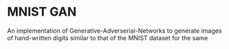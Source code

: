 # MNIST GAN
An implementation of Generative-Adverserial-Networks to generate images of hand-written digits similar to that of the MNIST dataset for the same
